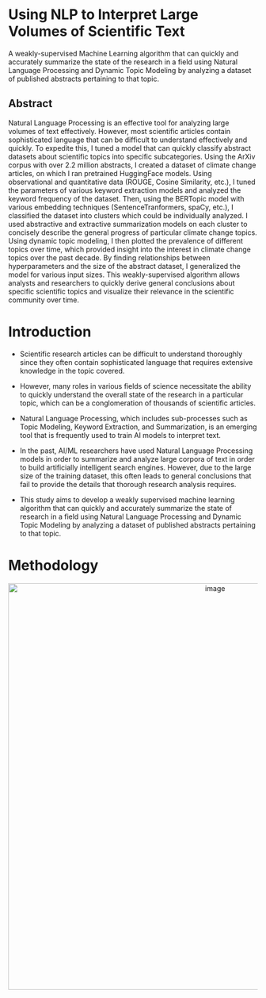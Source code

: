 # Using NLP to Interpret Large Volumes of Scientific Text

A weakly-supervised Machine Learning algorithm that can quickly and accurately summarize the state of the research in a field using Natural Language Processing and Dynamic Topic Modeling by analyzing a dataset of published abstracts pertaining to that topic.

## Abstract

Natural Language Processing is an effective tool for analyzing large volumes of text effectively. However, most scientific articles contain sophisticated language that can be difficult to understand effectively and quickly. To expedite this, I tuned a model that can quickly classify abstract datasets about scientific topics into specific subcategories. Using the ArXiv corpus with over 2.2 million abstracts, I created a dataset of climate change articles, on which I ran pretrained HuggingFace models. Using observational and quantitative data (ROUGE, Cosine Similarity, etc.), I tuned the parameters of various keyword extraction models and analyzed the keyword frequency of the dataset. Then, using the BERTopic model with various embedding techniques (SentenceTranformers, spaCy, etc.), I classified the dataset into clusters which could be individually analyzed. I used abstractive and extractive summarization models on each cluster to concisely describe the general progress of particular climate change topics. Using dynamic topic modeling, I then plotted the prevalence of different topics over time, which provided insight into the interest in climate change topics over the past decade. By finding relationships between hyperparameters and the size of the abstract dataset, I generalized the model for various input sizes. This weakly-supervised algorithm allows analysts and researchers to quickly derive general conclusions about specific scientific topics and visualize their relevance in the scientific community over time.

# Introduction

- Scientific research articles can be difficult to understand thoroughly since they often contain sophisticated language that requires extensive knowledge in the topic covered. 

- However, many roles in various fields of science necessitate the ability to quickly understand the overall state of the research in a particular topic, which can be a conglomeration of thousands of scientific articles. 

- Natural Language Processing, which includes sub-processes such as Topic Modeling, Keyword Extraction, and Summarization, is an emerging tool that is frequently used to train AI models to interpret text. 

- In the past, AI/ML researchers have used Natural Language Processing models in order to summarize and analyze large corpora of text in order to build artificially intelligent search engines. However, due to the large size of the training dataset, this often leads to general conclusions that fail to provide the details that thorough research analysis requires. 

- This study aims to develop a weakly supervised machine learning algorithm that can quickly and accurately summarize the state of research in a field using Natural Language Processing and Dynamic Topic Modeling by analyzing a dataset of published abstracts pertaining to that topic.

# Methodology

<img width="820" alt="image" style="text-align:center;" src="https://github.com/Ishan314/dlp_model/assets/53442182/c7a71f2d-b520-46bd-8800-db5b02fd933e">

